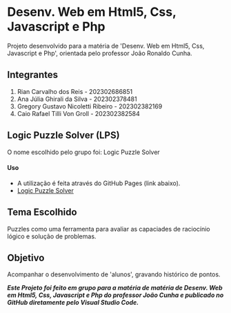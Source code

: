 # Desenv. Web em Html5, Css, Javascript e Php

Projeto desenvolvido para a matéria de 'Desenv. Web em Html5, Css, Javascript e Php', orientada pelo professor João Ronaldo Cunha.

## Integrantes

1. Rian Carvalho dos Reis - 202302686851 
2. Ana Júlia Ghirali da Silva - 202302378481
3. Gregory Gustavo Nicoletti Ribeiro - 202302382169
4. Caio Rafael Tilli Von Groll - 202302382584

## Logic Puzzle Solver (LPS)

O nome escolhido pelo grupo foi: Logic Puzzle Solver

#### Uso

- A utilização é feita através do GitHub Pages (link abaixo).
- [Logic Puzzle Solver](https://rianreiss.github.io/logic-puzzle-solver/)

## Tema Escolhido

Puzzles como uma ferramenta para avaliar as capaciades de raciocínio lógico e solução de problemas.

## Objetivo

Acompanhar o desenvolvimento de 'alunos', gravando histórico de pontos.


__*Este Projeto foi feito em grupo para a matéria de matéria de Desenv. Web em Html5, Css, Javascript e Php do professor João Cunha e publicado no GitHub diretamente pelo Visual Studio Code.*__
